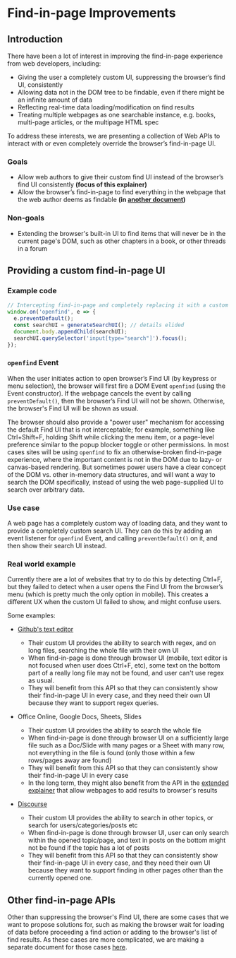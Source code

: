 # Find-in-page Improvements

## Introduction

There have been a lot of interest in improving the find-in-page experience from web developers, including:
* Giving the user a completely custom UI, suppressing the browser’s find UI, consistently
* Allowing data not in the DOM tree to be findable, even if there might be an infinite amount of data
* Reflecting real-time data loading/modification on find results
* Treating multiple webpages as one searchable instance, e.g. books, multi-page articles, or the multipage HTML spec 

To address these interests, we are presenting a collection of Web APIs to interact with or even completely override the browser’s find-in-page UI.
### Goals

* Allow web authors to give their custom find UI instead of the browser’s find UI consistently **(focus of this explainer)**
* Allow the browser’s find-in-page to find everything in the webpage that the web author deems as findable **(in [another document](explainer-extended.md))**
### Non-goals

* Extending the browser's built-in UI to find items that will never be in the current page's DOM, such as other chapters in a book, or other threads in a forum

## Providing a custom find-in-page UI


### Example code

```js
// Intercepting find-in-page and completely replacing it with a custom UI
window.on('openfind', e => {
  e.preventDefault();
  const searchUI = generateSearchUI(); // details elided
  document.body.appendChild(searchUI);
  searchUI.querySelector('input[type="search"]').focus();
});
```

### `openfind` Event

When the user initiates action to open browser’s Find UI (by keypress or menu selection), the browser will first fire a DOM Event `openfind` (using the Event constructor). If the webpage cancels the event by calling `preventDefault()`, then the browser’s Find UI will not be shown. Otherwise, the browser's Find UI will be shown as usual.

The browser should also provide a "power user" mechanism for accessing the default Find UI that is not interceptable; for example, something like Ctrl+Shift+F, holding Shift while clicking the menu item, or a page-level preference similar to the popup blocker toggle or other permissions. In most cases sites will be using `openfind` to fix an otherwise-broken find-in-page experience, where the important content is not in the DOM due to lazy- or canvas-based rendering. But sometimes power users have a clear concept of the DOM vs. other in-memory data structures, and will want a way to search the DOM specifically, instead of using the web page-supplied UI to search over arbitrary data.

### Use case

A web page has a completely custom way of loading data, and they want to provide a completely custom search UI. They can do this by adding an event listener for `openfind` Event, and calling `preventDefault()` on it, and then show their search UI instead.

### Real world example
Currently there are a lot of websites that try to do this by detecting Ctrl+F, but they failed to detect when a user opens the Find UI from the browser’s menu (which is pretty much the only option in mobile). This creates a different UX when the custom UI failed to show, and might confuse users.

Some examples:

* [Github's text editor](https://gist.github.com/)
  * Their custom UI provides the ability to search with regex, and on long files, searching the whole file with their own UI
  * When find-in-page is done through browser UI (mobile, text editor is not focused when user does Ctrl+F, etc), some text on the bottom part of a really long file may not be found, and user can't use regex as usual.
  * They will benefit from this API so that they can consistently show their find-in-page UI in every case, and they need their own UI because they want to support regex queries.
  
* Office Online, Google Docs, Sheets, Slides
  * Their custom UI provides the ability to search the whole file
  * When find-in-page is done through browser UI on a sufficiently large file such as a Doc/Slide with many pages or a Sheet with many row, not everything in the file is found (only those within a few rows/pages away are found)
  * They will benefit from this API so that they can consistently show their find-in-page UI in every case
  * In the long term, they might also benefit from the API in the [extended explainer](explainer-extended.md) that allow webpages to add results to browser's results


* [Discourse](https://discourse.wicg.io/)
  *  Their custom UI provides the ability to search in other topics, or search for users/categories/posts etc
  *  When find-in-page is done through browser UI, user can only search within the opened topic/page, and text in posts on the bottom might not be found if the topic has a lot of posts
  * They will benefit from this API so that they can consistently show their find-in-page UI in every case, and they need their own UI because they want to support finding in other pages other than the currently opened one.


## Other find-in-page APIs
Other than suppressing the browser's Find UI, there are some cases that we want to propose solutions for, such as making the browser wait for loading of data before proceeding a find action or adding to the browser's list of find results. As these cases are more complicated, we are making a separate document for those cases [here](explainer-extended.md).


